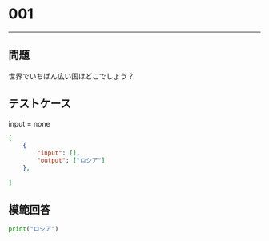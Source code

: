 # 001


---
## 問題

世界でいちばん広い国はどこでしょう？

## テストケース
input = none
```json
[
	{
		"input": [],
		"output": ["ロシア"]
  	},
	
]
```

## 模範回答
```python
print("ロシア")
```